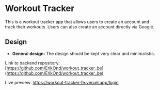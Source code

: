 # Workout Tracker

This is a workout tracker app that allows users to create an account and track their workouts. Users can also create an account directly via Google.

## Design

- **General design:** The design should be kept very clear and minimalistic.

Link to backend repository: [https://github.com/ErikOnd/workout_tracker_be](https://github.com/ErikOnd/workout_tracker_be)

Live preview: https://workout-tracker-fe.vercel.app/login

